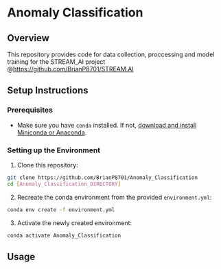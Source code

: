 # Anomaly Classification
## Overview

This repository provides code for data collection, proccessing and model training for the STREAM_AI project @https://github.com/BrianP8701/STREAM.AI


## Setup Instructions

### Prerequisites

- Make sure you have `conda` installed. If not, [download and install Miniconda or Anaconda](https://docs.conda.io/projects/conda/en/latest/user-guide/install/index.html).

### Setting up the Environment

1. Clone this repository:
```bash
git clone https://github.com/BrianP8701/Anomaly_Classification
cd [Anomaly_Classification_DIRECTORY]
```

2. Recreate the conda environment from the provided `environment.yml`:
```bash
conda env create -f environment.yml
```

3. Activate the newly created environment:
```bash
conda activate Anomaly_Classification
```


## Usage
